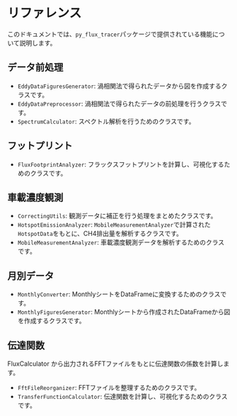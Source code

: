 # リファレンス

このドキュメントでは、`py_flux_tracer`パッケージで提供されている機能について説明します。

## データ前処理

- `EddyDataFiguresGenerator`: 渦相関法で得られたデータから図を作成するクラスです。
- `EddyDataPreprocessor`: 渦相関法で得られたデータの前処理を行うクラスです。
- `SpectrumCalculator`: スペクトル解析を行うためのクラスです。

## フットプリント

- `FluxFootprintAnalyzer`: フラックスフットプリントを計算し、可視化するためのクラスです。

## 車載濃度観測

- `CorrectingUtils`: 観測データに補正を行う処理をまとめたクラスです。
- `HotspotEmissionAnalyzer`: `MobileMeasurementAnalyzer`で計算された`HotspotData`をもとに、CH4排出量を解析するクラスです。
- `MobileMeasurementAnalyzer`: 車載濃度観測データを解析するためのクラスです。

## 月別データ

- `MonthlyConverter`: MonthlyシートをDataFrameに変換するためのクラスです。
- `MonthlyFiguresGenerator`: Monthlyシートから作成されたDataFrameから図を作成するクラスです。

## 伝達関数

FluxCalculator から出力されるFFTファイルをもとに伝達関数の係数を計算します。

- `FftFileReorganizer`: FFTファイルを整理するためのクラスです。
- `TransferFunctionCalculator`: 伝達関数を計算し、可視化するためのクラスです。
